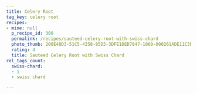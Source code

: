 ```yaml
---
title: Celery Root
tag_key: celery root
recipes:
- mine: null
  p_recipe_id: 300
  permalink: /recipes/sauteed-celery-root-with-swiss-chard
  photo_thumb: 200E48D3-51C5-4358-85D5-3DFE1DED7847-1060-000261ADE11C3B43.jpg
  rating: 4
  title: Sauteed Celery Root with Swiss Chard
rel_tags_count:
  swiss-chard:
  - 1
  - swiss chard

---
```

